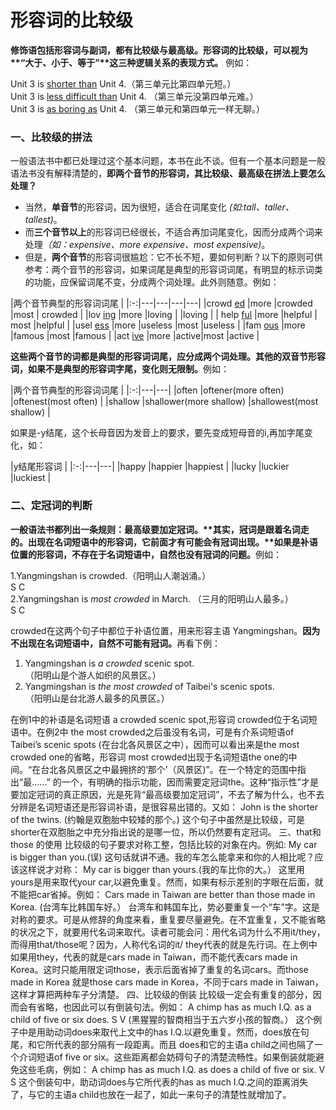 # 形容词的比较级

<b>**修饰语包括形容词与副词，都有比较级与最高级**。形容词的比较级，可以视为**“大于、小于、等于”**这三种逻辑关系的表现方式。</b> 例如：  
>  
Unit 3 is <u>shorter than</u> Unit 4.（第三单元比第四单元短。）  
Unit 3 is <u>less difficult than</u> Unit 4. （第三单元没第四单元难。）  
Unit 3 is <u>as boring as</u> Unit 4. （第三单元和第四单元一样无聊。）  


### 一、比较级的拼法


一般语法书中都已处理过这个基本问题，本书在此不谈。但有一个基本问题是一般语法书没有解释清楚的，<b>即两个音节的形容词，其比较级、最高级在拼法上要怎么处理？</b>  
- 当然，**单音节**的形容词，因为很短，适合在词尾变化<em> (如:tall、taller、tallest)</em>。  
- 而**三个音节以上**的形容词已经很长，不适合再加词尾变化，因而分成两个词来处理<em>（如：expensive、more expensive、most expensive)</em>。  
- 但是，**两个音节**的形容词很尴尬：它不长不短，要如何判断？以下的原则可供参考：两个音节的形容词，如果词尾是典型的形容词词尾，有明显的标示词类的功能，应保留词尾不变，分成两个词处理。此外则随意。例如：  

|两个音节典型的形容词词尾             |
|:-:|---|---|---|---|
|crowd <u>ed</u>  |more   |crowded   |most   | crowded  |
|lov <u>ing</u>   |more   |loving   |   |loving   |
| help <u>ful</u>  |more   |helpful   | most  |helpful   |
|usel <u>ess</u>   |more   |useless   |most   |useless   |
|fam <u>ous</u>   |more   |famous   |most   |famous   |
|act <u>ive</u>   |more   |active|most   |active   |

<b>这些两个音节的词都是典型的形容词词尾，应分成两个词处理。其他的双音节形容词，如果不是典型的形容词字尾，变化则无限制。</b>例如：  

|两个音节典型的形容词词尾     |
|:-:|---|---|
|often   |oftener(more often)   |oftenest(most often)   |
|shallow   |shallower(more shallow)   |shallowest(most shallow)   |

如果是-y结尾，这个长母音因为发音上的要求，要先变成短母音的i,再加字尾变化，如：  

|y结尾形容词   |
|:-:|---|---|
|happy   |happier   |happiest   |
|lucky   |luckier   |luckiest   |


### 二、定冠词的判断


<b>一般语法书都列出一条规则：最高级要加定冠词。**其实，冠词是跟着名词走的。出现在名词短语中的形容词，它前面才有可能会有冠词出现。**如果是补语位置的形容词，不存在于名词短语中，自然也没有冠词的问题。</b>例如：  
>  
1.Yangmingshan is crowded.（阳明山人潮汹涌。）  
S C  
2.Yangmingshan is <em>most crowded</em> in March. （三月的阳明山人最多。）  
S C  

crowded在这两个句子中都位于补语位置，用来形容主语 Yangmingshan。<b>因为不出现在名词短语中，自然不可能有冠词。</b>再看下例：    
>  
1. Yangmingshan is <em>a crowded</em> scenic spot.  
（阳明山是个游人如织的风景区。）  
2. Yangmingshan is <em>the most crowded</em> of Taibei's scenic spots.  
（阳明山是台北游人最多的风景区。）  

在例1中的补语是名词短语 a crowded scenic spot,形容词 crowded位于名词短语中。在例2中 the most crowded之后虽没有名词，可是有介系词短语of Taibei’s scenic spots (在台北各风景区之中），因而可以看出来是the most crowded one的省略，形容词 most crowded出现于名词短语the one的中间。“在台北各风景区之中最拥挤的‘那个’（风景区)”。在一个特定的范围中指出“最……” 的一个，有明确的指示功能，因而需要定冠词the。这种“指示性”才是要加定冠词的真正原因，光是死背“最高级要加定冠词”，不去了解为什么，也不去分辨是名词短语还是形容词补语，是很容易出错的。又如：
John is the shorter of the twins.
(约翰是双胞胎中较矮的那个。)
这个句子中虽然是比较级，可是shorter在双胞胎之中充分指出说的是哪一位，所以仍然要有定冠词。
三、that和 those 的使用
比较级的句子要求对称工整，包括比较的对象在内。例如:
My car is bigger than you.(误)
这句话就讲不通。我的车怎么能拿来和你的人相比呢？应该这样说才对称：
My car is bigger than yours.(我的车比你的大。）
这里用yours是用来取代your car,以避免重复。然而，如果有标示差别的字眼在后面，就不能把car省掉。例如：
Cars made in Taiwan are better than those made in Korea.
(台湾车比韩国车好。）
台湾车和韩国车比，势必要重复一个“车”字。这是对称的要求。可是从修辞的角度来看，重复要尽量避免。在不宜重复，又不能省略的状况之下，就要用代名词来取代。读者可能会问：用代名词为什么不用it/they，而得用that/those呢？因为，人称代名词的it/ they代表的就是先行词。在上例中如果用they，代表的就是cars made in Taiwan，而不能代表cars made in Korea。这时只能用限定词those，表示后面省掉了重复的名词cars。而those made in Korea 就是those cars made in Korea，不同于cars made in Taiwan，这样才算把两种车子分清楚。
四、比较级的倒装
比较级一定会有重复的部分，因而会有省略，也因此可以有倒装句法。例如：
A chimp has as much I.Q. as a child of five or six does.
S V
(黑猩猩的智商相当于五六岁小孩的智商。）
这个例子中是用助动词does来取代上文中的has I.Q.以避免重复。然而，does放在句尾，和它所代表的部分隔有一段距离。而且 does和它的主语a child之间也隔了一个介词短语of five or six。这些距离都会妨碍句子的清楚流畅性。如果倒装就能避免这些毛病，例如：
A chimp has as much I.Q. as does a child of five or six.
V S
这个倒装句中，助动词does与它所代表的has as much I.Q.之间的距离消失了，与它的主语a child也放在一起了，如此一来句子的清楚性就增加了。
